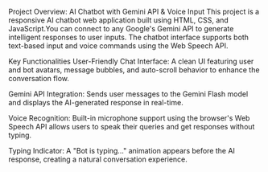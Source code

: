  Project Overview: AI Chatbot with Gemini API & Voice Input
This project is a responsive AI chatbot web application built using HTML, CSS, and JavaScript.You can connect to any Google's Gemini  API to generate intelligent responses to user inputs. 
The chatbot interface supports both text-based input and voice commands using the Web Speech API.

 Key Functionalities
User-Friendly Chat Interface:
A clean UI featuring user and bot avatars, message bubbles, and auto-scroll behavior to enhance the conversation flow.

Gemini API Integration:
Sends user messages to the Gemini  Flash model and displays the AI-generated response in real-time.

Voice Recognition:
Built-in microphone support using the browser's Web Speech API allows users to speak their queries and get responses without typing.

Typing Indicator:
A "Bot is typing..." animation appears before the AI response, creating a natural conversation experience.

